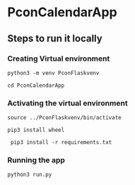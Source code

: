 # PconCalendarApp

## Steps to run it locally

### Creating Virtual environment

```python3 -m venv PconFlaskvenv```

```cd PconCalendarApp```

### Activating the virtual environment

```source ../PconFlaskvenv/bin/activate```

```pip3 install wheel```

``` pip3 install -r requirements.txt```

### Running the app
```python3 run.py```
